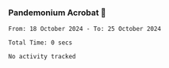 ### Pandemonium Acrobat 🤸

<!--START_SECTION:waka-->

```all_time
From: 18 October 2024 - To: 25 October 2024

Total Time: 0 secs

No activity tracked
```

<!--END_SECTION:waka-->

